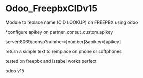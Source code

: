 # Odoo_FreepbxCIDv15
 Module to replace name (CID LOOKUP) on FREEPBX using odoo 
 
 
 
 
 *configure apikey on partner_consut_custom.apikey
 
 server:8069/consp?number=[number]&apikey=[apikey]
 
 return a simple text to remplace on phone or softphones 
 
 tested on freepbx and issabel works perfect
 
odoo v15
